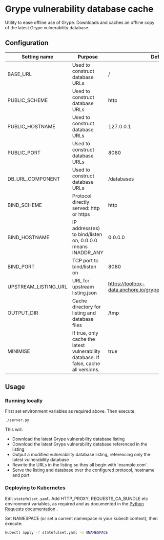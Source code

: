 # Grype vulnerability database cache

Utility to ease offline use of Grype.
Downloads and caches an offline copy of the latest Grype vulnerability database.

## Configuration

| Setting name | Purpose | Default |
| ------------ | ------- | ------- |
| BASE_URL | Used to construct database URLs | / |
| PUBLIC_SCHEME | Used to construct database URLs | http |
| PUBLIC_HOSTNAME | Used to construct database URLs | 127.0.0.1 |
| PUBLIC_PORT | Used to construct database URLs | 8080 |
| DB_URL_COMPONENT | Used to construct database URLs | /databases |
| BIND_SCHEME | Protocol directly served: http or https | http |
| BIND_HOSTNAME | IP address(es) to bind/listen on; 0.0.0.0 means INADDR_ANY | 0.0.0.0 |
| BIND_PORT | TCP port to bind/listen on | 8080 |
| UPSTREAM_LISTING_URL | URL for upstream listing.json | <https://toolbox-data.anchore.io/grype/databases/listing.json> |
| OUTPUT_DIR | Cache directory for listing and database files | /tmp |
| MINIMISE | If true, only cache the latest vulnerability database. If false, cache all versions. | true |

## Usage

### Running locally

First set environment variables as required above. Then execute:

```bash
./server.py
```

This will:

- Download the latest Grype vulnerability database listing
- Download the latest Grype vulnerability database referenced in the listing
- Output a modified vulnerability database listing, referencing only the latest vulnerability database
- Rewrite the URLs in the listing so they all begin with 'example.com'
- Serve the listing and database over the configured protocol, hostname and port

### Deploying to Kubernetes

Edit ```statefulset.yaml```.
Add HTTP_PROXY, REQUESTS_CA_BUNDLE etc environment variables, as required and as documented in the
[Python Requests documentation](https://docs.python-requests.org/en/latest/user/advanced/#proxies)
.

Set NAMESPACE (or set a current namespace in your kubectl context), then execute:

```bash
kubectl apply -f statefulset.yaml -n $NAMESPACE
```
